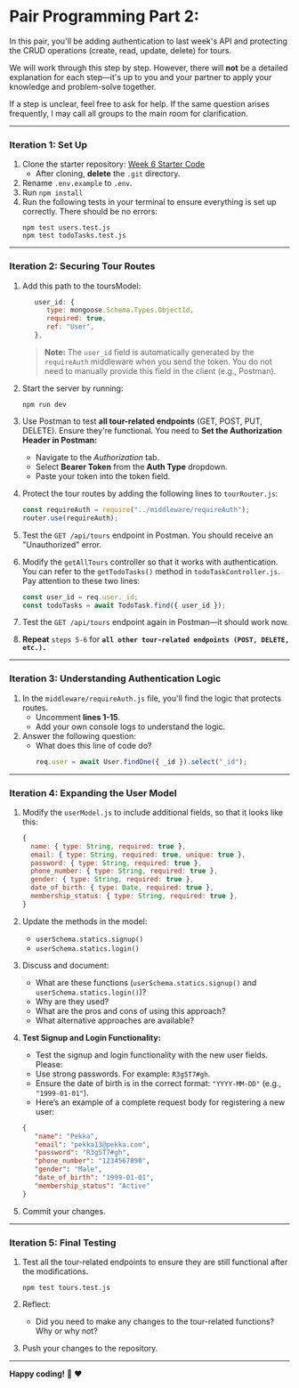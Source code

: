 # Pair Programming Part 2: 

In this pair, you'll be adding authentication to last week's API and protecting the CRUD operations (create, read, update, delete) for tours. 

We will work through this step by step. However, there will **not** be a detailed explanation for each step—it's up to you and your partner to apply your knowledge and problem-solve together. 

If a step is unclear, feel free to ask for help. If the same question arises frequently, I may call all groups to the main room for clarification.

---

### **Iteration 1: Set Up**

1. Clone the starter repository: [Week 6 Starter Code](https://github.com/tx00-resources-en/week6-bepp-starter)
   - After cloning, **delete** the `.git` directory.
2. Rename `.env.example` to `.env`.
3. Run `npm install`
4. Run the following tests in your terminal to ensure everything is set up correctly. There should be no errors:
   ```
   npm test users.test.js
   npm test todoTasks.test.js
   ```

---

### **Iteration 2: Securing Tour Routes**

1. Add this path to the toursModel:
   ```js
      user_id: {
         type: mongoose.Schema.Types.ObjectId,
         required: true,
         ref: "User",
      },
   ```

   > **Note:** The `user_id` field is automatically generated by the `requireAuth` middleware when you send the token. You do not need to manually provide this field in the client (e.g., Postman).  

2. Start the server by running:
   ```
   npm run dev
   ```

3. Use Postman to test **all tour-related endpoints** (GET, POST, PUT, DELETE). Ensure they're functional. You need to **Set the Authorization Header in Postman:**  
   - Navigate to the *Authorization* tab.  
   - Select **Bearer Token** from the **Auth Type** dropdown.  
   - Paste your token into the token field.  

4. Protect the tour routes by adding the following lines to `tourRouter.js`:
   ```javascript
   const requireAuth = require("../middleware/requireAuth");
   router.use(requireAuth);
   ```

5. Test the `GET /api/tours` endpoint in Postman. You should receive an "Unauthorized" error.

6. Modify the `getAllTours` controller so that it works with authentication. You can refer to the `getTodoTasks()` method in `todoTaskController.js`. Pay attention to these two lines:
   ```javascript
   const user_id = req.user._id;
   const todoTasks = await TodoTask.find({ user_id });
   ```

7. Test the `GET /api/tours` endpoint again in Postman—it should work now.

8. **Repeat** `steps 5-6` for **`all other tour-related endpoints (POST, DELETE, etc.).`**


---

### **Iteration 3: Understanding Authentication Logic**

1. In the `middleware/requireAuth.js` file, you'll find the logic that protects routes. 
   - Uncomment **lines 1-15**.
   - Add your own console logs to understand the logic.
2. Answer the following question:
   - What does this line of code do?
     ```javascript
     req.user = await User.findOne({ _id }).select("_id");
     ```

---

### **Iteration 4: Expanding the User Model**

1. Modify the `userModel.js` to include additional fields, so that it looks like this:
   ```javascript
   {
     name: { type: String, required: true },
     email: { type: String, required: true, unique: true },
     password: { type: String, required: true },
     phone_number: { type: String, required: true },
     gender: { type: String, required: true },
     date_of_birth: { type: Date, required: true },
     membership_status: { type: String, required: true },
   }
   ```
2. Update the methods in the model:
   - `userSchema.statics.signup()`
   - `userSchema.statics.login()`
   
3. Discuss and document:
   - What are these functions (`userSchema.statics.signup()` and `userSchema.statics.login()`)?
   - Why are they used?
   - What are the pros and cons of using this approach?
   - What alternative approaches are available?


4. **Test Signup and Login Functionality:**  
   - Test the signup and login functionality with the new user fields. Please:
   - Use strong passwords. For example: `R3g5T7#gh`.  
   - Ensure the date of birth is in the correct format: `"YYYY-MM-DD"` (e.g., `"1999-01-01"`).  
   - Here’s an example of a complete request body for registering a new user:  
   ```json
   {
      "name": "Pekka",
      "email": "pekka13@pekka.com",
      "password": "R3g5T7#gh",
      "phone_number": "1234567890",
      "gender": "Male",
      "date_of_birth": "1999-01-01",
      "membership_status": "Active"
   }
   ```
5. Commit your changes.

---

### **Iteration 5: Final Testing**

1. Test all the tour-related endpoints to ensure they are still functional after the modifications.
   ```
   npm test tours.test.js
   ```
2. Reflect:
   - Did you need to make any changes to the tour-related functions? Why or why not?

3. Push your changes to the repository.

---
**Happy coding!** :rocket: :heart: 